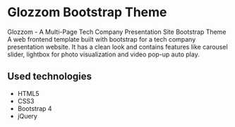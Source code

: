 # Glozzom Bootstrap Theme
Glozzom - A Multi-Page Tech Company Presentation Site Bootstrap Theme
A web frontend template built with bootstrap for a tech company presentation website. It has a clean look and contains features like carousel slider, lightbox for photo visualization and video pop-up auto play.

## Used technologies

* HTML5
* CSS3
* Bootstrap 4
* jQuery